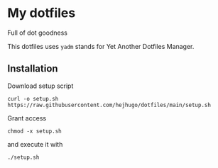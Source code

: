 # My dotfiles

Full of dot goodness

This dotfiles uses `yadm` stands for Yet Another Dotfiles Manager.

## Installation
Download setup script
```
curl -o setup.sh https://raw.githubusercontent.com/hejhugo/dotfiles/main/setup.sh
```
Grant access
```
chmod -x setup.sh
```
and execute it with
```
./setup.sh
```
